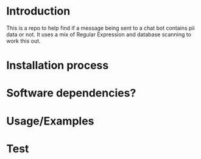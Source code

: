 # Introduction
This is a repo to help find if a message being sent to a chat bot contains pii data or not. It uses a mix of Regular Expression and database scanning to work this out.

# Installation process

# Software dependencies?

# Usage/Examples

# Test
